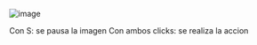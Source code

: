 ![image](https://github.com/user-attachments/assets/d7dc2546-dd64-4124-ad76-8a8ae889438f)

Con S: se pausa la imagen
Con ambos clicks: se realiza la accion
